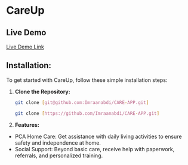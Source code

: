# CareUp

## Live Demo
[Live Demo Link](https://care-app-sigma.vercel.app/)

## Installation:

To get started with CareUp, follow these simple installation steps:

1. **Clone the Repository:**
   ```bash
   git clone [git@github.com:Imraanabdi/CARE-APP.git] 

   git clone [https://github.com/Imraanabdi/CARE-APP.git]

1.  **Features:**
- PCA Home Care: Get assistance with daily living activities to ensure safety and independence at home.
- Social Support: Beyond basic care, receive help with paperwork, referrals, and personalized training.
